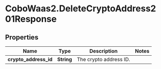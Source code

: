 # CoboWaas2.DeleteCryptoAddress201Response

## Properties

Name | Type | Description | Notes
------------ | ------------- | ------------- | -------------
**crypto_address_id** | **String** | The crypto address ID. | 


